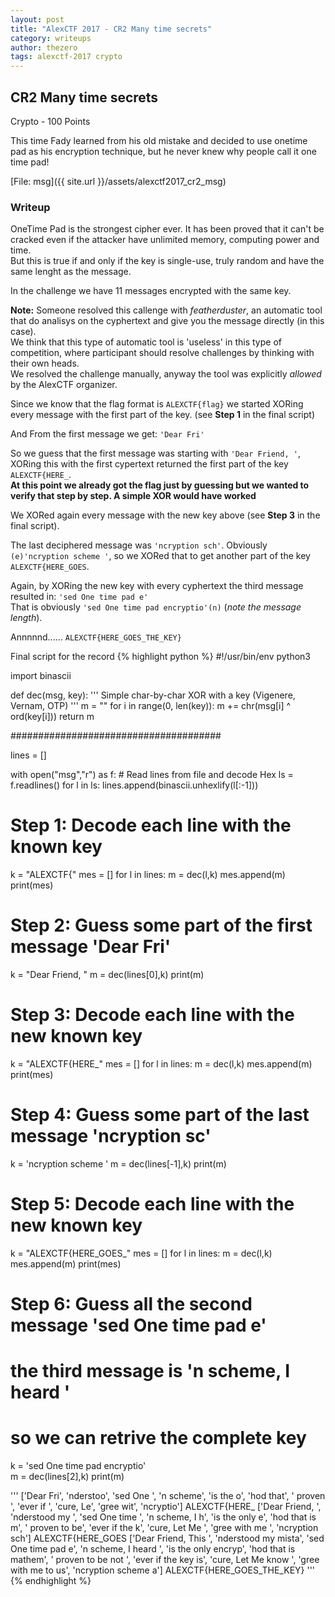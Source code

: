 ```yaml
---
layout: post
title: "AlexCTF 2017 - CR2 Many time secrets"
category: writeups
author: thezero
tags: alexctf-2017 crypto
---
```


## CR2 Many time secrets
Crypto - 100 Points

This time Fady learned from his old mistake and decided to use onetime pad as his encryption technique, but he never knew why people call it one time pad!

[File: msg]({{ site.url }}/assets/alexctf2017_cr2_msg)


### Writeup
OneTime Pad is the strongest cipher ever. It has been proved that it can't be cracked even if the attacker have unlimited memory, computing power and time.  
But this is true if and only if the key is single-use, truly random and have the same lenght as the message.

In the challenge we have 11 messages encrypted with the same key.

**Note:** Someone resolved this callenge with *featherduster*, an automatic tool that do analisys on the cyphertext and give you the message directly (in this case).  
We think that this type of automatic tool is 'useless' in this type of competition, where participant should resolve challenges by thinking with their own heads.  
We resolved the challenge manually, anyway the tool was explicitly *allowed* by the AlexCTF organizer.

Since we know that the flag format is `ALEXCTF{flag}` we started XORing every message with the first part of the key. (see **Step 1** in the final script)

And From the first message we get: `'Dear Fri'`

So we guess that the first message was starting with `'Dear Friend, '`, XORing this with the first cypertext returned the first part of the key `ALEXCTF{HERE_`.  
**At this point we already got the flag just by guessing but we wanted to verify that step by step. A simple XOR would have worked**

We XORed again every message with the new key above (see **Step 3** in the final script).

The last deciphered message was `'ncryption sch'`. Obviously `(e)'ncryption scheme '`, so we XORed that to get another part of the key `ALEXCTF{HERE_GOES`.

Again, by XORing the new key with every cyphertext the third message resulted in:
`'sed One time pad e'`  
That is obviously `'sed One time pad encryptio'(n)` (*note the message length*).

Annnnnd......
`ALEXCTF{HERE_GOES_THE_KEY}`

Final script for the record
{% highlight python %}
#!/usr/bin/env python3

import binascii

def dec(msg, key):
    '''
    Simple char-by-char XOR with a key (Vigenere, Vernam, OTP)
    '''
    m = ""
    for i in range(0, len(key)):
        m += chr(msg[i] ^ ord(key[i]))
    return m

######################################

lines = []

with open("msg","r") as f:
    # Read lines from file and decode Hex
    ls = f.readlines()
    for l in ls:
        lines.append(binascii.unhexlify(l[:-1]))

# Step 1: Decode each line with the known key
k = "ALEXCTF{"
mes = []
for l in lines:
    m = dec(l,k)
    mes.append(m)
print(mes)

# Step 2: Guess some part of the first message 'Dear Fri'
k = "Dear Friend, "
m = dec(lines[0],k)
print(m)

# Step 3: Decode each line with the new known key
k = "ALEXCTF{HERE_"
mes = []
for l in lines:
    m = dec(l,k)
    mes.append(m)
print(mes)

# Step 4: Guess some part of the last message 'ncryption sc'
k = 'ncryption scheme '
m = dec(lines[-1],k)
print(m)

# Step 5: Decode each line with the new known key
k = "ALEXCTF{HERE_GOES_"
mes = []
for l in lines:
    m = dec(l,k)
    mes.append(m)
print(mes)

# Step 6: Guess all the second message 'sed One time pad e'
# the third message is 'n scheme, I heard '
# so we can retrive the complete key
k = 'sed One time pad encryptio'  
m = dec(lines[2],k)
print(m)

    
'''
['Dear Fri', 'nderstoo', 'sed One ', 'n scheme', 'is the o', 'hod that', ' proven ', 'ever if ', 'cure, Le', 'gree wit', 'ncryptio']
ALEXCTF{HERE_
['Dear Friend, ', 'nderstood my ', 'sed One time ', 'n scheme, I h', 'is the only e', 'hod that is m', ' proven to be', 'ever if the k', 'cure, Let Me ', 'gree with me ', 'ncryption sch']
ALEXCTF{HERE_GOES
['Dear Friend, This ', 'nderstood my mista', 'sed One time pad e', 'n scheme, I heard ', 'is the only encryp', 'hod that is mathem', ' proven to be not ', 'ever if the key is', 'cure, Let Me know ', 'gree with me to us', 'ncryption scheme a']
ALEXCTF{HERE_GOES_THE_KEY}
'''
{% endhighlight %}
